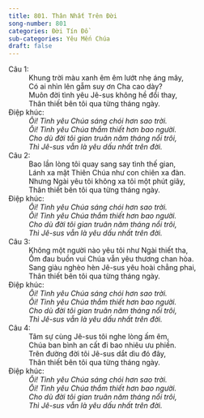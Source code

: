 ```yaml
---
title: 801. Thân Nhất Trên Đời
song-number: 801
categories: Đời Tín Đồ
sub-categories: Yêu Mến Chúa
draft: false
---
```

<dl><dt>Câu 1:</dt><dd data-verse="1">Khung trời màu xanh êm êm lướt nhẹ áng mây, <br/>Có ai nhìn lên gẫm suy ơn Cha cao dày? <br/>Muôn đời tình yêu Jê-sus không hề đổi thay, <br/>Thân thiết bên tôi qua từng tháng ngày. </dd><dt>Điệp khúc:</dt><dd data-chorus="1"><em>Ôi! Tình yêu Chúa sáng chói hơn sao trời. <br/>Ôi! Tình yêu Chúa thắm thiết hơn bao người. <br/>Cho dù đời tôi gian truân năm tháng nổi trôi, <br/>Thì Jê-sus vẫn là yêu dấu nhất trên đời. </em></dd><dt>Câu 2:</dt><dd data-verse="2">Bao lần lòng tôi quay sang say tình thế gian, <br/>Lánh xa mặt Thiên Chúa như con chiên xa đàn. <br/>Nhưng Ngài yêu tôi không xa tôi một phút giây, <br/>Thân thiết bên tôi qua từng tháng ngày. </dd><dt>Điệp khúc:</dt><dd data-chorus="1"><em>Ôi! Tình yêu Chúa sáng chói hơn sao trời. <br/>Ôi! Tình yêu Chúa thắm thiết hơn bao người. <br/>Cho dù đời tôi gian truân năm tháng nổi trôi, <br/>Thì Jê-sus vẫn là yêu dấu nhất trên đời. </em></dd><dt>Câu 3:</dt><dd data-verse="3">Không một người nào yêu tôi như Ngài thiết tha, <br/>Ốm đau buồn vui Chúa vẫn yêu thương chan hòa. <br/>Sang giàu nghèo hèn Jê-sus yêu hoài chẳng phai, <br/>Thân thiết bên tôi qua từng tháng ngày. </dd><dt>Điệp khúc:</dt><dd data-chorus="1"><em>Ôi! Tình yêu Chúa sáng chói hơn sao trời. <br/>Ôi! Tình yêu Chúa thắm thiết hơn bao người. <br/>Cho dù đời tôi gian truân năm tháng nổi trôi, <br/>Thì Jê-sus vẫn là yêu dấu nhất trên đời. </em></dd><dt>Câu 4:</dt><dd data-verse="4">Tâm sự cùng Jê-sus tôi nghe lòng ấm êm, <br/>Chúa ban bình an cất đi bao nhiêu ưu phiền. <br/>Trên đường đời tôi Jê-sus dắt dìu đó đây, <br/>Thân thiết bên tôi qua từng tháng ngày. </dd><dt>Điệp khúc:</dt><dd data-chorus="1"><em>Ôi! Tình yêu Chúa sáng chói hơn sao trời. <br/>Ôi! Tình yêu Chúa thắm thiết hơn bao người. <br/>Cho dù đời tôi gian truân năm tháng nổi trôi, <br/>Thì Jê-sus vẫn là yêu dấu nhất trên đời. </em></dd></dl>